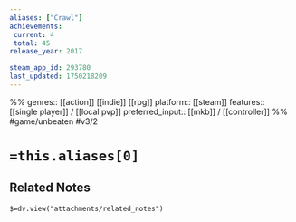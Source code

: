 ```yaml
---
aliases: ["Crawl"]
achievements:
 current: 4
 total: 45
release_year: 2017

steam_app_id: 293780
last_updated: 1750218209
---
```

%%
genres:: [[action]] [[indie]] [[rpg]]
platform:: [[steam]]
features:: [[single player]] / [[local pvp]]
preferred_input:: [[mkb]] / [[controller]]
%%
#game/unbeaten
#v3/2

# `=this.aliases[0]`
## Related Notes
`$=dv.view("attachments/related_notes")`